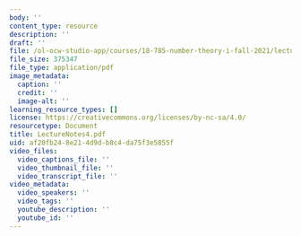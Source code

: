 ```yaml
---
body: ''
content_type: resource
description: ''
draft: ''
file: /ol-ocw-studio-app/courses/18-785-number-theory-i-fall-2021/lecturenotes4.pdf
file_size: 375347
file_type: application/pdf
image_metadata:
  caption: ''
  credit: ''
  image-alt: ''
learning_resource_types: []
license: https://creativecommons.org/licenses/by-nc-sa/4.0/
resourcetype: Document
title: LectureNotes4.pdf
uid: af20fb24-8e21-4d9d-b8c4-da75f3e5855f
video_files:
  video_captions_file: ''
  video_thumbnail_file: ''
  video_transcript_file: ''
video_metadata:
  video_speakers: ''
  video_tags: ''
  youtube_description: ''
  youtube_id: ''
---
```


